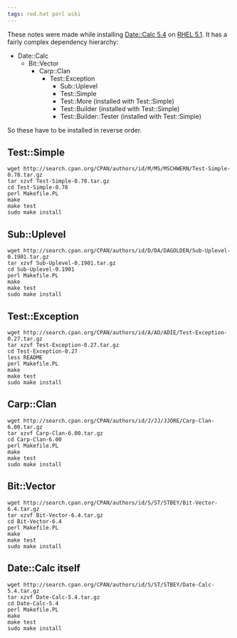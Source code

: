 ```yaml
---
tags: red.hat perl wiki
---
```


These notes were made while installing [Date::Calc 5.4](/wiki/Date%3a%3aCalc_5.4) on [RHEL 5.1](/wiki/RHEL_5.1). It has a fairly complex dependency hierarchy:

-   Date::Calc
    -   Bit::Vector
        -   Carp::Clan
            -   Test::Exception
                -   Sub::Uplevel
                -   Test::Simple
                -   Test::More (installed with Test::Simple)
                -   Test::Builder (installed with Test::Simple)
                -   Test::Builder::Tester (installed with Test::Simple)

So these have to be installed in reverse order.

## Test::Simple

    wget http://search.cpan.org/CPAN/authors/id/M/MS/MSCHWERN/Test-Simple-0.78.tar.gz
    tar xzvf Test-Simple-0.78.tar.gz
    cd Test-Simple-0.78
    perl Makefile.PL
    make
    make test
    sudo make install

## Sub::Uplevel

    wget http://search.cpan.org/CPAN/authors/id/D/DA/DAGOLDEN/Sub-Uplevel-0.1901.tar.gz
    tar xzvf Sub-Uplevel-0.1901.tar.gz
    cd Sub-Uplevel-0.1901
    perl Makefile.PL
    make
    make test
    sudo make install

## Test::Exception

    wget http://search.cpan.org/CPAN/authors/id/A/AD/ADIE/Test-Exception-0.27.tar.gz
    tar xzvf Test-Exception-0.27.tar.gz
    cd Test-Exception-0.27
    less README
    perl Makefile.PL
    make
    make test
    sudo make install

## Carp::Clan

    wget http://search.cpan.org/CPAN/authors/id/J/JJ/JJORE/Carp-Clan-6.00.tar.gz
    tar xzvf Carp-Clan-6.00.tar.gz
    cd Carp-Clan-6.00
    perl Makefile.PL
    make
    make test
    sudo make install

## Bit::Vector

    wget http://search.cpan.org/CPAN/authors/id/S/ST/STBEY/Bit-Vector-6.4.tar.gz
    tar xzvf Bit-Vector-6.4.tar.gz
    cd Bit-Vector-6.4
    perl Makefile.PL
    make
    make test
    sudo make install

## Date::Calc itself

    wget http://search.cpan.org/CPAN/authors/id/S/ST/STBEY/Date-Calc-5.4.tar.gz
    tar xzvf Date-Calc-5.4.tar.gz
    cd Date-Calc-5.4
    perl Makefile.PL
    make
    make test
    sudo make install
